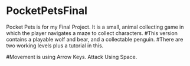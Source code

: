 # PocketPetsFinal
 
Pocket Pets is for my Final Project. It is a small, animal collecting game in which the player navigates a maze to collect characters.
#This version contains a playable wolf and bear, and a collectable penguin.
#There are two working levels plus a tutorial in this. 

#Movement is using Arrow Keys. Attack Using Space.
